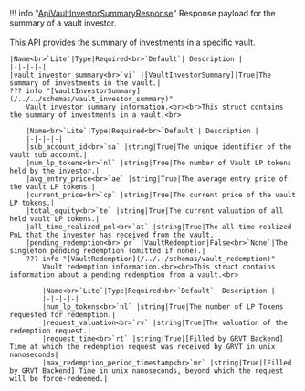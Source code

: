 !!! info "[ApiVaultInvestorSummaryResponse](/../../schemas/api_vault_investor_summary_response)"
    Response payload for the summary of a vault investor.<br><br>This API provides the summary of investments in a specific vault.<br>

    |Name<br>`Lite`|Type|Required<br>`Default`| Description |
    |-|-|-|-|
    |vault_investor_summary<br>`vi` |[VaultInvestorSummary]|True|The summary of investments in the vault.|
    ??? info "[VaultInvestorSummary](/../../schemas/vault_investor_summary)"
        Vault investor summary information.<br><br>This struct contains the summary of investments in a vault.<br>

        |Name<br>`Lite`|Type|Required<br>`Default`| Description |
        |-|-|-|-|
        |sub_account_id<br>`sa` |string|True|The unique identifier of the vault sub account.|
        |num_lp_tokens<br>`nl` |string|True|The number of Vault LP tokens held by the investor.|
        |avg_entry_price<br>`ae` |string|True|The average entry price of the vault LP tokens.|
        |current_price<br>`cp` |string|True|The current price of the vault LP tokens.|
        |total_equity<br>`te` |string|True|The current valuation of all held vault LP tokens.|
        |all_time_realized_pnl<br>`at` |string|True|The all-time realized PnL that the investor has received from the vault.|
        |pending_redemption<br>`pr` |VaultRedemption|False<br>`None`|The singleton pending redemption (omitted if none).|
        ??? info "[VaultRedemption](/../../schemas/vault_redemption)"
            Vault redemption information.<br><br>This struct contains information about a pending redemption from a vault.<br>

            |Name<br>`Lite`|Type|Required<br>`Default`| Description |
            |-|-|-|-|
            |num_lp_tokens<br>`nl` |string|True|The number of LP Tokens requested for redemption.|
            |request_valuation<br>`rv` |string|True|The valuation of the redemption request.|
            |request_time<br>`rt` |string|True|[Filled by GRVT Backend] Time at which the redemption request was received by GRVT in unix nanoseconds|
            |max_redemption_period_timestamp<br>`mr` |string|True|[Filled by GRVT Backend] Time in unix nanoseconds, beyond which the request will be force-redeemed.|

